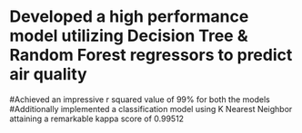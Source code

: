 # Developed a high performance model utilizing Decision Tree & Random Forest regressors to predict air quality 
#Achieved an impressive r squared value of 99% for both the models 
#Additionally implemented a classification model using K Nearest Neighbor attaining a remarkable kappa score of 0.99512
